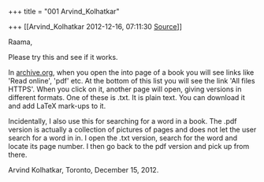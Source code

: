 +++
title = "001 Arvind_Kolhatkar"

+++
[[Arvind_Kolhatkar	2012-12-16, 07:11:30 [Source](https://groups.google.com/g/samskrita/c/RXkLQltliOw)]]



Raama,

  

Please try this and see if it works.

  

In [archive.org](http://archive.org), when you open the into page of a book you will see links like 'Read online', 'pdf' etc. At the bottom of this list you will see the link 'All files HTTPS'. When you click on it, another page will open, giving versions in different formats. One of these is .txt. It is plain text. You can download it and add LaTeX mark-ups to it.

  

Incidentally, I also use this for searching for a word in a book. The .pdf version is actually a collection of pictures of pages and does not let the user search for a word in in. I open the .txt version, search for the word and locate its page number. I then go back to the pdf version and pick up from there.

  

Arvind Kolhatkar, Toronto, December 15, 2012.  
  

> 
> >   
> > 

